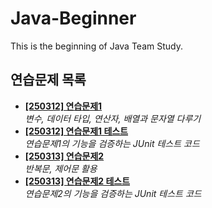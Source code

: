 # Java-Beginner

This is the beginning of Java Team Study.

## 연습문제 목록

- **[[250312] 연습문제1](Exercise01.java)**  
  _변수, 데이터 타입, 연산자, 배열과 문자열 다루기_
- **[[250312] 연습문제1 테스트](Exercise01Tests.java)**  
  _연습문제1의 기능을 검증하는 JUnit 테스트 코드_
- **[[250313] 연습문제2](Exercise02.java)**  
  _반복문, 제어문 활용_
- **[[250313] 연습문제2 테스트](Exercise02Test.java)**  
  _연습문제2의 기능을 검증하는 JUnit 테스트 코드_  
